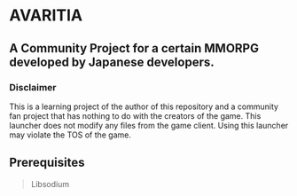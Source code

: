 ﻿# AVARITIA   


## A Community Project for a certain MMORPG developed by Japanese developers.   
   

### Disclaimer   
This is a learning project of the author of this repository and a community fan project that has nothing to do with the creators of the game. This launcher does not modify any files from the game client. Using this launcher may violate the TOS of the game.


## Prerequisites

> Libsodium